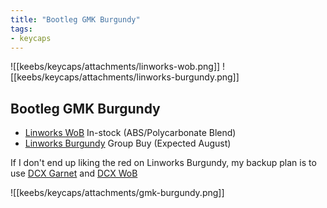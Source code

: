 ```yaml
---
title: "Bootleg GMK Burgundy"
tags:
- keycaps 
---
```


![[keebs/keycaps/attachments/linworks-wob.png]]
![[keebs/keycaps/attachments/linworks-burgundy.png]]

## Bootleg GMK Burgundy

- [Linworks WoB](https://klc-playground.com/products/gb-gmk-abyssal?variant=42007356473550) In-stock (ABS/Polycarbonate Blend)
- [Linworks Burgundy](https://klc-playground.com/products/gb-lin-works-keycaps-green?variant=42024573272270) Group Buy (Expected August)

If I don't end up liking the red on Linworks Burgundy, my backup plan is to use [DCX Garnet](https://drop.com/buy/drop-dcx-garnet-keycap-set) and [DCX WoB](https://drop.com/buy/drop-dcx-white-on-black-keycap-set)

![[keebs/keycaps/attachments/gmk-burgundy.png]]
